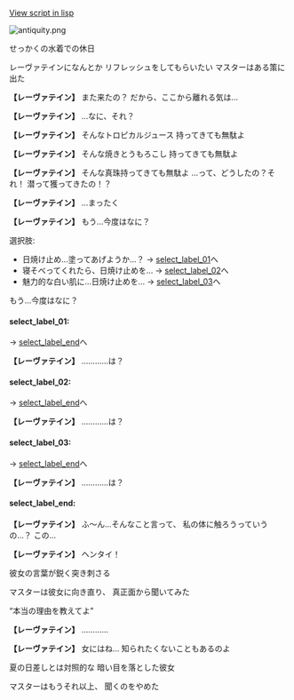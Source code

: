 [View script in lisp](../scripts/10026302.txt)

![antiquity.png](../images/backgrounds/antiquity.png)

せっかくの水着での休日

レーヴァテインになんとか
リフレッシュをしてもらいたい
マスターはある策に出た

**【レーヴァテイン】**
また来たの？
だから、ここから離れる気は…

**【レーヴァテイン】**
…なに、それ？

**【レーヴァテイン】**
そんなトロピカルジュース
持ってきても無駄よ

**【レーヴァテイン】**
そんな焼きとうもろこし
持ってきても無駄よ

**【レーヴァテイン】**
そんな真珠持ってきても無駄よ
…って、どうしたの？それ！
潜って獲ってきたの！？

**【レーヴァテイン】**
…まったく

**【レーヴァテイン】**
もう…今度はなに？

選択肢:
- 日焼け止め…塗ってあげようか…？ → [select_label_01](#select_label_01)へ
- 寝そべってくれたら、日焼け止めを… → [select_label_02](#select_label_02)へ
- 魅力的な白い肌に…日焼け止めを… → [select_label_03](#select_label_03)へ

もう…今度はなに？

#### select_label_01:
 → [select_label_end](#select_label_end)へ

**【レーヴァテイン】**
…………は？

#### select_label_02:
 → [select_label_end](#select_label_end)へ

**【レーヴァテイン】**
…………は？

#### select_label_03:
 → [select_label_end](#select_label_end)へ

**【レーヴァテイン】**
…………は？

#### select_label_end:

**【レーヴァテイン】**
ふ〜ん…そんなこと言って、
私の体に触ろうっていうの…？
この…

**【レーヴァテイン】**
ヘンタイ！

彼女の言葉が鋭く突き刺さる

マスターは彼女に向き直り、
真正面から聞いてみた

“本当の理由を教えてよ”

**【レーヴァテイン】**
…………

**【レーヴァテイン】**
女にはね…
知られたくないこともあるのよ

夏の日差しとは対照的な
暗い目を落とした彼女

マスターはもうそれ以上、
聞くのをやめた